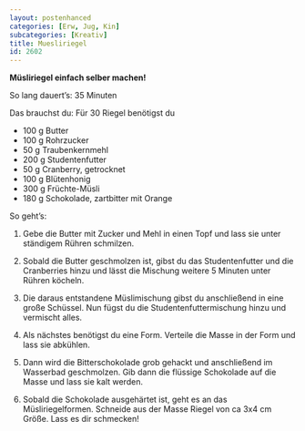 ```yaml
---
layout: postenhanced
categories: [Erw, Jug, Kin]
subcategories: [Kreativ]
title: Muesliriegel
id: 2602
---
```

**Müsliriegel einfach selber machen!**

So lang dauert’s: 35 Minuten

Das brauchst du: Für 30 Riegel benötigst du 
- 100 g Butter
- 100 g Rohrzucker
- 50 g Traubenkernmehl
- 200 g Studentenfutter
- 50 g Cranberry, getrocknet
- 100 g Blütenhonig
- 300 g Früchte-Müsli
- 180 g Schokolade, zartbitter mit Orange

So geht’s:

1. Gebe die Butter mit Zucker und Mehl in einen Topf und lass sie unter ständigem Rühren schmilzen.

2. Sobald die Butter geschmolzen ist, gibst du das Studentenfutter und die Cranberries hinzu und lässt die Mischung weitere 5 Minuten unter Rühren köcheln.

3. Die daraus entstandene Müslimischung gibst du anschließend in eine große Schüssel. Nun fügst du die Studentenfuttermischung hinzu und vermischt alles.

4. Als nächstes benötigst du eine Form. Verteile die Masse in der Form und lass sie abkühlen.

5. Dann wird die Bitterschokolade grob gehackt und anschließend im Wasserbad geschmolzen. Gib dann die flüssige Schokolade auf die Masse und lass sie kalt werden.

6. Sobald die Schokolade ausgehärtet ist, geht es an das Müsliriegelformen. Schneide aus der Masse Riegel von ca 3x4 cm Größe. Lass es dir schmecken!

